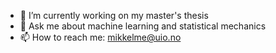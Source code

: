 - 🔭 I’m currently working on my master's thesis
- 💬 Ask me about machine learning and statistical mechanics
- 📫 How to reach me: mikkelme@uio.no


<!--
**mikkelme/mikkelme** is a ✨ _special_ ✨ repository because its `README.md` (this file) appears on your GitHub profile.

Here are some ideas to get you started:

- 🔭 I’m currently working on ...
- 🌱 I’m currently learning ...
- 👯 I’m looking to collaborate on ...
- 🤔 I’m looking for help with ...
- 💬 Ask me about ...
- 📫 How to reach me: ...
- 😄 Pronouns: ...
- ⚡ Fun fact: ...

[![Top Langs](https://github-readme-stats.vercel.app/api/top-langs/?username=mikkelme&layout=compact&theme=cobalt&langs_count=4)](https://github.com/anuraghazra/github-readme-stats)

-->
